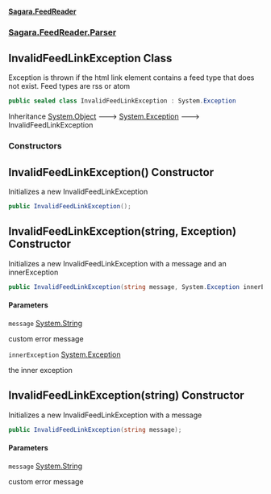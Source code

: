 #### [Sagara.FeedReader](index.md 'index')
### [Sagara.FeedReader.Parser](index.md#Sagara.FeedReader.Parser 'Sagara.FeedReader.Parser')

## InvalidFeedLinkException Class

Exception is thrown if the html link element contains a feed type that does not exist. Feed types are rss or atom

```csharp
public sealed class InvalidFeedLinkException : System.Exception
```

Inheritance [System.Object](https://docs.microsoft.com/en-us/dotnet/api/System.Object 'System.Object') &#129106; [System.Exception](https://docs.microsoft.com/en-us/dotnet/api/System.Exception 'System.Exception') &#129106; InvalidFeedLinkException
### Constructors

<a name='Sagara.FeedReader.Parser.InvalidFeedLinkException.InvalidFeedLinkException()'></a>

## InvalidFeedLinkException() Constructor

Initializes a new InvalidFeedLinkException

```csharp
public InvalidFeedLinkException();
```

<a name='Sagara.FeedReader.Parser.InvalidFeedLinkException.InvalidFeedLinkException(string,System.Exception)'></a>

## InvalidFeedLinkException(string, Exception) Constructor

Initializes a new InvalidFeedLinkException with a message and an innerException

```csharp
public InvalidFeedLinkException(string message, System.Exception innerException);
```
#### Parameters

<a name='Sagara.FeedReader.Parser.InvalidFeedLinkException.InvalidFeedLinkException(string,System.Exception).message'></a>

`message` [System.String](https://docs.microsoft.com/en-us/dotnet/api/System.String 'System.String')

custom error message

<a name='Sagara.FeedReader.Parser.InvalidFeedLinkException.InvalidFeedLinkException(string,System.Exception).innerException'></a>

`innerException` [System.Exception](https://docs.microsoft.com/en-us/dotnet/api/System.Exception 'System.Exception')

the inner exception

<a name='Sagara.FeedReader.Parser.InvalidFeedLinkException.InvalidFeedLinkException(string)'></a>

## InvalidFeedLinkException(string) Constructor

Initializes a new InvalidFeedLinkException with a message

```csharp
public InvalidFeedLinkException(string message);
```
#### Parameters

<a name='Sagara.FeedReader.Parser.InvalidFeedLinkException.InvalidFeedLinkException(string).message'></a>

`message` [System.String](https://docs.microsoft.com/en-us/dotnet/api/System.String 'System.String')

custom error message